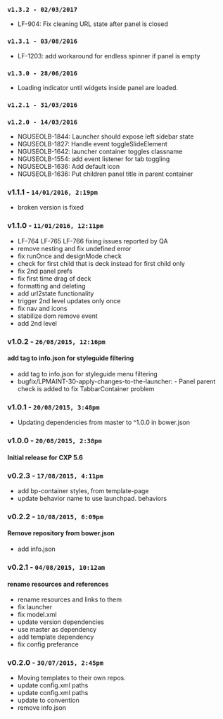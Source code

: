 ### `v1.3.2 - 02/03/2017`
* LF-904: Fix cleaning URL state after panel is closed

### `v1.3.1 - 03/08/2016`
* LF-1203: add workaround for endless spinner if panel is empty

### `v1.3.0 - 28/06/2016`
* Loading indicator until widgets inside panel are loaded.

### `v1.2.1 - 31/03/2016`

### `v1.2.0 - 14/03/2016`
* NGUSEOLB-1844: Launcher should expose left sidebar state
* NGUSEOLB-1827: Handle event toggleSlideElement
* NGUSEOLB-1642: launcher container toggles classname
* NGUSEOLB-1554: add event listener for tab toggling
* NGUSEOLB-1636: Add default icon
* NGUSEOLB-1636: Put children panel title in parent container

### v1.1.1 - `14/01/2016, 2:19pm`
* broken version is fixed

### v1.1.0 - `11/01/2016, 12:11pm`
* LF-764 LF-765 LF-766 fixing issues reported by QA  
* remove nesting and fix undefined error  
* fix runOnce and designMode check  
* check for first child that is deck instead for first child only  
* fix 2nd panel prefs  
* fix first time drag of deck  
* formatting and deleting  
* add url2state functionality  
* trigger 2nd level updates only once  
* fix nav and icons  
* stabilize dom remove event  
* add 2nd level  

### v1.0.2 - `26/08/2015, 12:16pm`
#### add tag to info.json for styleguide filtering  
* add tag to info.json for styleguide menu filtering  
* bugfix/LPMAINT-30-apply-changes-to-the-launcher: - Panel parent check is added to fix TabbarContainer problem  


### v1.0.1 - `20/08/2015, 3:48pm`
* Updating dependencies from master to ^1.0.0 in bower.json  


### v1.0.0 - `20/08/2015, 2:38pm`
#### Initial release for CXP 5.6  


### v0.2.3 - `17/08/2015, 4:11pm`
* add bp-container styles, from template-page  
* update behavior name to use launchpad. behaviors  


### v0.2.2 - `10/08/2015, 6:09pm`
#### Remove repository from bower.json  
* add info.json  


### v0.2.1 - `04/08/2015, 10:12am`
#### rename resources and references  
* rename resources and links to them  
* fix launcher  
* fix model.xml  
* update version dependencies  
* use master as dependency  
* add template dependency  
* fix config preferance  


### v0.2.0 - `30/07/2015, 2:45pm`
* Moving templates to their own repos.  
* update config.xml paths  
* update config.xml paths  
* update to convention  
* remove info.json  
